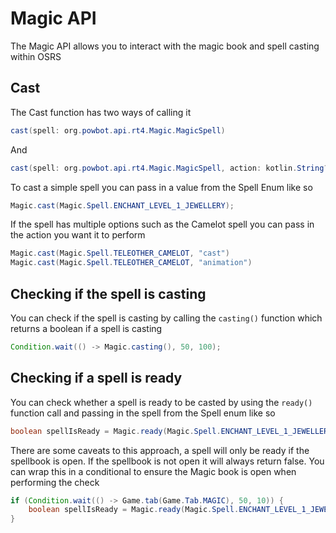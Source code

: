 # Magic API

The Magic API allows you to interact with the magic book and spell casting within OSRS

## Cast
The Cast function has two ways of calling it

```java
cast(spell: org.powbot.api.rt4.Magic.MagicSpell)
```

And

```java
cast(spell: org.powbot.api.rt4.Magic.MagicSpell, action: kotlin.String?)
```

To cast a simple spell you can pass in a value from the Spell Enum like so

```java
Magic.cast(Magic.Spell.ENCHANT_LEVEL_1_JEWELLERY);
```

If the spell has multiple options such as the Camelot spell you can pass in the action you want it to perform

```java
Magic.cast(Magic.Spell.TELEOTHER_CAMELOT, "cast")
Magic.cast(Magic.Spell.TELEOTHER_CAMELOT, "animation")
```

## Checking if the spell is casting
You can check if the spell is casting by calling the `casting()` function which returns a boolean if a spell is casting

```java
Condition.wait(() -> Magic.casting(), 50, 100);
```

## Checking if a spell is ready
You can check whether a spell is ready to be casted by using the `ready()` function call and passing in the spell from the Spell enum like so

```java
boolean spellIsReady = Magic.ready(Magic.Spell.ENCHANT_LEVEL_1_JEWELLERY)
```

There are some caveats to this approach, a spell will only be ready if the spellbook is open. If the spellbook is not open it will always return false. You can wrap this in a conditional to ensure the Magic book is open when performing the check

```java
if (Condition.wait(() -> Game.tab(Game.Tab.MAGIC), 50, 10)) {
    boolean spellIsReady = Magic.ready(Magic.Spell.ENCHANT_LEVEL_1_JEWELLERY);
}
```